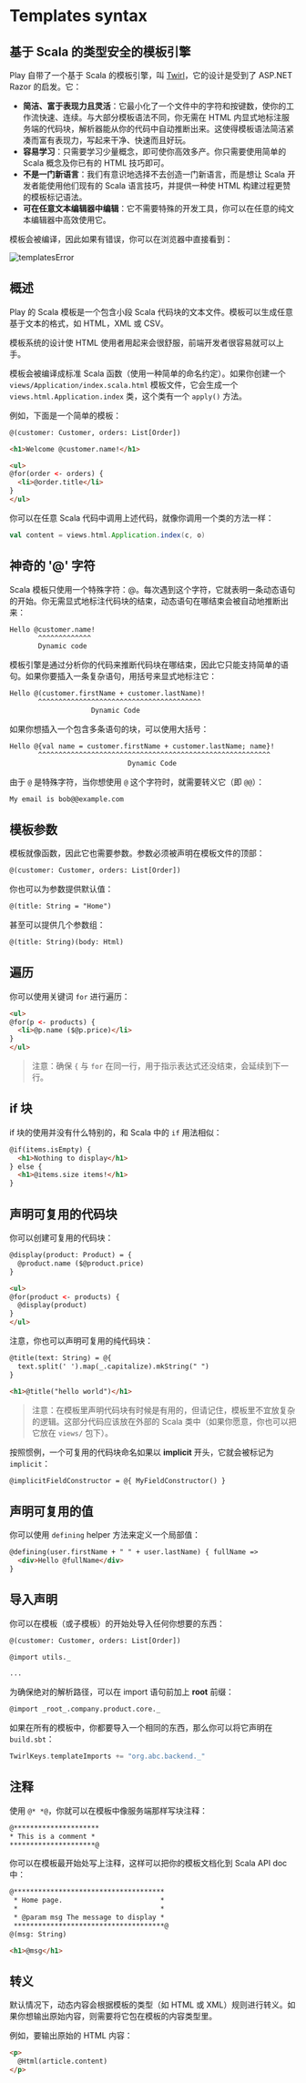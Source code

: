 # Templates syntax

## 基于 Scala 的类型安全的模板引擎

Play 自带了一个基于 Scala 的模板引擎，叫 [Twirl](https://github.com/playframework/twirl)，它的设计是受到了 ASP.NET Razor 的启发。它：

* **简洁、富于表现力且灵活**：它最小化了一个文件中的字符和按键数，使你的工作流快速、连续。与大部分模板语法不同，你无需在 HTML 内显式地标注服务端的代码块，解析器能从你的代码中自动推断出来。这使得模板语法简洁紧凑而富有表现力，写起来干净、快速而且好玩。
* **容易学习**：只需要学习少量概念，即可使你高效多产。你只需要使用简单的 Scala 概念及你已有的 HTML 技巧即可。
* **不是一门新语言**：我们有意识地选择不去创造一门新语言，而是想让 Scala 开发者能使用他们现有的 Scala 语言技巧，并提供一种使 HTML 构建过程更赞的模板标记语法。
* **可在任意文本编辑器中编辑**：它不需要特殊的开发工具，你可以在任意的纯文本编辑器中高效使用它。

模板会被编译，因此如果有错误，你可以在浏览器中直接看到：

![templatesError](https://www.playframework.com/documentation/2.3.x/resources/manual/scalaGuide/main/templates/images/templatesError.png)

## 概述

Play 的 Scala 模板是一个包含小段 Scala 代码块的文本文件。模板可以生成任意基于文本的格式，如 HTML，XML 或 CSV。

模板系统的设计使 HTML 使用者用起来会很舒服，前端开发者很容易就可以上手。

模板会被编译成标准 Scala 函数（使用一种简单的命名约定）。如果你创建一个 `views/Application/index.scala.html` 模板文件，它会生成一个 `views.html.Application.index` 类，这个类有一个 `apply()` 方法。

例如，下面是一个简单的模板：

```html
@(customer: Customer, orders: List[Order])

<h1>Welcome @customer.name!</h1>

<ul>
@for(order <- orders) {
  <li>@order.title</li>
}
</ul>
```

你可以在任意 Scala 代码中调用上述代码，就像你调用一个类的方法一样：

```scala
val content = views.html.Application.index(c, o)
```

## 神奇的 '@' 字符

Scala 模板只使用一个特殊字符：@。每次遇到这个字符，它就表明一条动态语句的开始。你无需显式地标注代码块的结束，动态语句在哪结束会被自动地推断出来：

```html
Hello @customer.name!
       ^^^^^^^^^^^^^
       Dynamic code
```

模板引擎是通过分析你的代码来推断代码块在哪结束，因此它只能支持简单的语句。如果你要插入一条复杂语句，用括号来显式地标注它：

```html
Hello @(customer.firstName + customer.lastName)!
       ^^^^^^^^^^^^^^^^^^^^^^^^^^^^^^^^^^^^^^^^
                    Dynamic Code
```

如果你想插入一个包含多条语句的块，可以使用大括号：

```html
Hello @{val name = customer.firstName + customer.lastName; name}!
       ^^^^^^^^^^^^^^^^^^^^^^^^^^^^^^^^^^^^^^^^^^^^^^^^^^^^^^^^^
                             Dynamic Code
```

由于 `@` 是特殊字符，当你想使用 `@` 这个字符时，就需要转义它（即 `@@`）：

```html
My email is bob@@example.com
```

## 模板参数

模板就像函数，因此它也需要参数。参数必须被声明在模板文件的顶部：

```html
@(customer: Customer, orders: List[Order])
```

你也可以为参数提供默认值：

```html
@(title: String = "Home")
```

甚至可以提供几个参数组：

```html
@(title: String)(body: Html)
```

## 遍历

你可以使用关键词 `for` 进行遍历：

```html
<ul>
@for(p <- products) {
  <li>@p.name ($@p.price)</li>
}
</ul>
```

> 注意：确保 `{` 与 `for` 在同一行，用于指示表达式还没结束，会延续到下一行。

## if 块

if 块的使用并没有什么特别的，和 Scala 中的 `if` 用法相似：

```html
@if(items.isEmpty) {
  <h1>Nothing to display</h1>
} else {
  <h1>@items.size items!</h1>
}
```

## 声明可复用的代码块

你可以创建可复用的代码块：

```html
@display(product: Product) = {
  @product.name ($@product.price)
}

<ul>
@for(product <- products) {
  @display(product)
}
</ul>
```

注意，你也可以声明可复用的纯代码块：

```html
@title(text: String) = @{
  text.split(' ').map(_.capitalize).mkString(" ")
}

<h1>@title("hello world")</h1>
```

> 注意：在模板里声明代码块有时候是有用的，但请记住，模板里不宜放复杂的逻辑。这部分代码应该放在外部的 Scala 类中（如果你愿意，你也可以把它放在 `views/` 包下）。

按照惯例，一个可复用的代码块命名如果以 **implicit** 开头，它就会被标记为 `implicit`：

```html
@implicitFieldConstructor = @{ MyFieldConstructor() }
```

## 声明可复用的值

你可以使用 `defining` helper 方法来定义一个局部值：

```html
@defining(user.firstName + " " + user.lastName) { fullName =>
  <div>Hello @fullName</div>
}
```

## 导入声明

你可以在模板（或子模板）的开始处导入任何你想要的东西：

```html
@(customer: Customer, orders: List[Order])

@import utils._

...
```

为确保绝对的解析路径，可以在 import 语句前加上 **root** 前缀：

```html
@import _root_.company.product.core._
```

如果在所有的模板中，你都要导入一个相同的东西，那么你可以将它声明在 `build.sbt`：

```scala
TwirlKeys.templateImports += "org.abc.backend._"
```

## 注释

使用 `@* *@`，你就可以在模板中像服务端那样写块注释：

```html
@*********************
* This is a comment *
*********************@
```

你可以在模板最开始处写上注释，这样可以把你的模板文档化到 Scala API doc 中：

```html
@*************************************
 * Home page.                        *
 *                                   *
 * @param msg The message to display *
 *************************************@
@(msg: String)

<h1>@msg</h1>
```

## 转义

默认情况下，动态内容会根据模板的类型（如 HTML 或 XML）规则进行转义。如果你想输出原始内容，则需要将它包在模板的内容类型里。

例如，要输出原始的 HTML 内容：

```html
<p>
  @Html(article.content)
</p>
```
